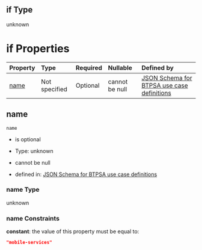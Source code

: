 ## if Type

unknown

# if Properties

| Property      | Type          | Required | Nullable       | Defined by                                                                                                                                                                                                        |
| :------------ | :------------ | :------- | :------------- | :---------------------------------------------------------------------------------------------------------------------------------------------------------------------------------------------------------------- |
| [name](#name) | Not specified | Optional | cannot be null | [JSON Schema for BTPSA use case definitions](btpsa-usecase-properties-services-items-allof-1-then-allof-78-if-properties-name.md "undefined#/properties/services/items/allOf/1/then/allOf/78/if/properties/name") |

## name



`name`

*   is optional

*   Type: unknown

*   cannot be null

*   defined in: [JSON Schema for BTPSA use case definitions](btpsa-usecase-properties-services-items-allof-1-then-allof-78-if-properties-name.md "undefined#/properties/services/items/allOf/1/then/allOf/78/if/properties/name")

### name Type

unknown

### name Constraints

**constant**: the value of this property must be equal to:

```json
"mobile-services"
```
